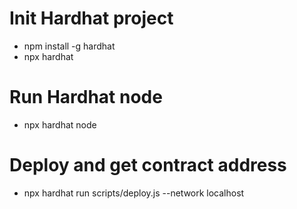 # Init Hardhat project
- npm install -g hardhat
- npx hardhat

# Run Hardhat node
- npx hardhat node

# Deploy and get contract address
- npx hardhat run scripts/deploy.js --network localhost